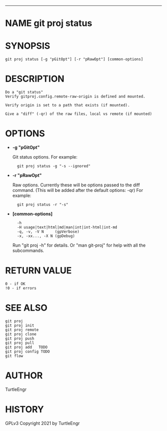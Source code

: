 <div>
    <hr/>
</div>

# NAME git proj status

# SYNOPSIS

    git proj status [-g "pGitOpt"] [-r "pRawOpt"] [common-options]

# DESCRIPTION

    Do a "git status"
    Verify gitproj.config.remote-raw-origin is defined and mounted.

    Verify origin is set to a path that exists (if mounted).

    Give a "diff" (-qr) of the raw files, local vs remote (if mounted)

# OPTIONS

- **-g "pGitOpt"**

    Git status options. For example:

        git proj status -g "-s --ignored"

- **-r "pRawOpt"**

    Raw options. Currently these will be options passed to the diff
    command. (This will be added after the default options: -qr) For
    example:

        git proj status -r "-s"

- **\[common-options\]**

        -h
        -H usage|text|html|md|man|int|int-html|int-md
        -q, -v, -V N     (gpVerbose)
        -x, -xx..., -X N (gpDebug)

    Run "git proj -h" for details. Or "man git-proj" for help with all the
    subcommands.

# RETURN VALUE

    0 - if OK
    !0 - if errors

# SEE ALSO

    git proj
    git proj init
    git proj remote
    git proj clone
    git proj push
    git proj pull
    git proj add   TODO
    git proj config TODO
    git flow

# AUTHOR

TurtleEngr

# HISTORY

GPLv3 Copyright 2021 by TurtleEngr
